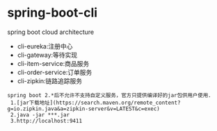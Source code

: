 # spring-boot-cli
spring boot cloud architecture


- cli-eureka:注册中心
- cli-gateway:等待实现
- cli-item-service:商品服务
- cli-order-service:订单服务
- cli-zipkin:链路追踪服务
```
spring boot 2.*后不允许不支持自定义服务，官方只提供编译好的jar包供用户使用.
 1.[jar下载地址](https://search.maven.org/remote_content?g=io.zipkin.java&a=zipkin-server&v=LATEST&c=exec)
 2.java -jar ***.jar
 3.http://localhost:9411
```
 
 


